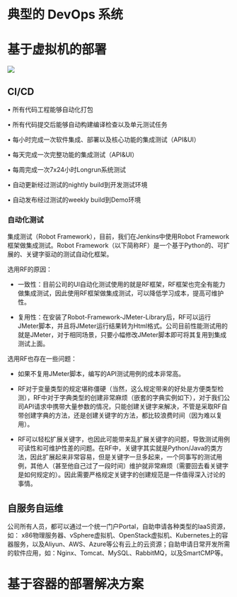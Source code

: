 # 典型的 DevOps 系统

# 基于虚拟机的部署

![](https://ww1.sinaimg.cn/large/007rAy9hly1g0krtkip0kj30cb0je3zq.jpg)

## CI/CD

•	所有代码工程能够自动化打包 

•	所有代码提交后能够自动构建编译检查以及单元测试任务

•	每小时完成一次软件集成、部署以及核心功能的集成测试（API&UI）

•	每天完成一次完整功能的集成测试（API&UI）

•	每周完成一次7x24小时Longrun系统测试

•	自动更新经过测试的nightly build到开发测试环境

•	自动发布经过测试的weekly build到Demo环境

### 自动化测试

集成测试（Robot Framework），目前，我们在Jenkins中使用Robot Framework框架做集成测试。Robot Framework（以下简称RF）是一个基于Python的、可扩展的、关键字驱动的测试自动化框架。

选用RF的原因：

- 一致性：目前公司的UI自动化测试使用的就是RF框架，RF框架也完全有能力做集成测试，因此使用RF框架做集成测试，可以降低学习成本，提高可维护性。

- 复用性：在安装了Robot-Framework-JMeter-Library后，RF可以运行JMeter脚本，并且将JMeter运行结果转为Html格式。公司目前性能测试用的就是JMeter，对于相同场景，只要小幅修改JMeter脚本即可将其复用到集成测试上面。

选用RF也存在一些问题：

- 如果不复用JMeter脚本，编写的API测试用例的成本非常高。

- RF对于变量类型的规定堪称僵硬（当然，这么规定带来的好处是方便类型检测），RF中对于字典类型的创建非常麻烦（嵌套的字典实例如下），对于我们公司API请求中携带大量参数的情况，只能创建关键字来解决，不管是采取RF自带创建字典的方法，还是创建关键字的方法，都比较浪费时间（因为难以复用）。

- RF可以轻松扩展关键字，也因此可能带来乱扩展关键字的问题，导致测试用例可读性和可维护性差的问题。在RF中，关键字其实就是Python/Java的类方法，因此扩展起来非常容易，但是关键字一旦多起来，一个同事写的测试用例，其他人（甚至他自己过了一段时间）维护就非常麻烦（需要回去看关键字是如何规定的）。因此需要严格规定关键字的创建规范是一件值得深入讨论的事情。

## 自服务自运维

公司所有人员，都可以通过一个统一门户Portal，自助申请各种类型的IaaS资源，如： x86物理服务器、vSphere虚拟机、OpenStack虚拟机、Kubernetes上的容器服务，以及Aliyun、AWS、Azure等公有云上的云资源；自助申请日常开发所需的软件应用，如：Nginx、Tomcat、MySQL、RabbitMQ，以及SmartCMP等。

# 基于容器的部署解决方案

